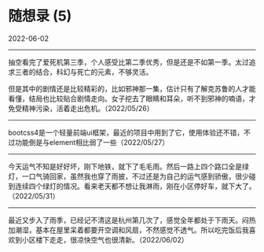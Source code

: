 # 随想录 (5)

2022-06-02  

---



 抽空看完了爱死机第三季，个人感受比第二季优秀，但是还是不如第一季。太过追求三者的结合，科幻与死亡的元素，不够灵活。

但是其中的剧情还是比较精彩的，比如邪神那一集，估计只有了解克苏鲁的人才能看懂，结局也比较贴合剧情走向。女子挖去了眼睛和耳朵，听不到邪神的喃语，才免受精神污染，活着走出危机。（2022/05/26）

---


bootcss4是一个轻量前端ui框架，最近的项目中用到了它，使用体验还不错，不过功能倒是与element相比弱了一些（2022/05/27）

---


今天运气不知是好好坏，刚下地铁，就下了毛毛雨。然后一路上四个路口全是绿灯，一口气骑回家，虽然我也穿了雨披，不过还是为自己的运气感到骄傲，很少碰到连续四个绿灯的情况。看来老天都不想让我淋雨，刚在小区停好车，就下大了。（2022/05/31）

---


最近又步入了雨季，已经记不清这是杭州第几次了，感觉全年都处于下雨天。闷热加潮湿，基本在屋里呆着都要开空调和风扇，不然感觉不透气。所以吃完饭后我喜欢到小区楼下走走，很凉快空气也很清新。（2022/06/02）